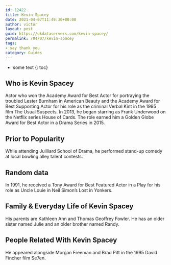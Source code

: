 ```yaml
---
id: 12422
title: Kevin Spacey
date: 2021-04-07T11:49:30+00:00
author: victor
layout: post
guid: https://ukdataservers.com/kevin-spacey/
permalink: /04/07/kevin-spacey
tags:
- say thank you
category: Guides
---
```


* some text
{: toc}


## Who is Kevin Spacey



Actor who won the Academy Award for Best Actor for portraying the troubled Lester Burnham in American Beauty and the Academy Award for Best Supporting Actor for his role as the criminal Verbal Kint in the 1995 film The Usual Suspects. In 2013, he began starring as Frank Underwood on the Netflix series House of Cards. The role earned him a Golden Globe Award for Best Actor in a Drama Series in 2015. 

                
                
                
## Prior to Popularity



While attending Juilliard School of Drama, he performed stand-up comedy at local bowling alley talent contests. 

                
                
                
## Random data



In 1991, he received a Tony Award for Best Featured Actor in a Play for his role as Uncle Louie in Neil Simon&#8217;s Lost in Yonkers. 

                
                
                
## Family & Everyday Life of Kevin Spacey



His parents are Kathleen Ann and Thomas Geoffrey Fowler. He has an older sister named Julie and an older brother named Randy. 

                
                
                
## People Related With Kevin Spacey



He appeared alongside Morgan Freeman and Brad Pitt in the 1995 David Fincher film Se7en.

                
              
            
          
          
          